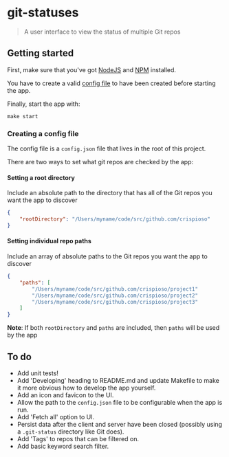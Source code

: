 git-statuses
==================

> A user interface to view the status of multiple Git repos

## Getting started

First, make sure that you've got [NodeJS](https://nodejs.org/en/) and [NPM](https://www.npmjs.com/) installed.

You have to create a valid [config file](#creating-a-config-file) to have been created before starting the app.

Finally, start the app with:
```
make start
```

### Creating a config file

The config file is a `config.json` file that lives in the root of this project.

There are two ways to set what git repos are checked by the app:

#### Setting a root directory

Include an absolute path to the directory that has all of the Git repos you want the app to discover

```json
{
    "rootDirectory": "/Users/myname/code/src/github.com/crispioso"
}
```

#### Setting individual repo paths

Include an array of absolute paths to the Git repos you want the app to discover

```json
{
    "paths": [
        "/Users/myname/code/src/github.com/crispioso/project1"
        "/Users/myname/code/src/github.com/crispioso/project2"
        "/Users/myname/code/src/github.com/crispioso/project3"
    ]
}
```

**Note**: If both `rootDirectory` and `paths` are included, then `paths` will be used by the app

## To do
- Add unit tests!
- Add 'Developing' heading to README.md and update Makefile to make it more obvious how to develop the app yourself.
- Add an icon and favicon to the UI.
- Allow the path to the `config.json` file to be configurable when the app is run.
- Add 'Fetch all' option to UI.
- Persist data after the client and server have been closed (possibly using a `.git-status` directory like Git does).
- Add 'Tags' to repos that can be filtered on.
- Add basic keyword search filter.
